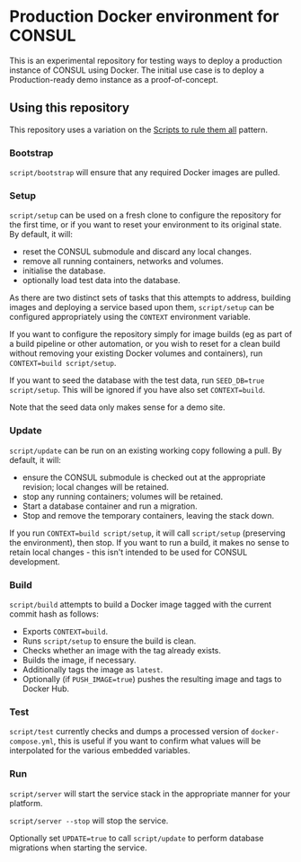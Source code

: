 # Production Docker environment for CONSUL

This is an experimental repository for testing ways to deploy a production instance of CONSUL using Docker. The initial use case is to deploy a Production-ready demo instance as a proof-of-concept.

## Using this repository

This repository uses a variation on the [Scripts to rule them all](https://github.com/github/scripts-to-rule-them-all) pattern.

### Bootstrap

`script/bootstrap` will ensure that any required Docker images are pulled.

### Setup

`script/setup` can be used on a fresh clone to configure the repository for the first time, or if you want to reset your environment to its original state. By default, it will:

* reset the CONSUL submodule and discard any local changes.
* remove all running containers, networks and volumes.
* initialise the database.
* optionally load test data into the database.

As there are two distinct sets of tasks that this attempts to address, building images and deploying a service based upon them, `script/setup` can be configured appropriately using the `CONTEXT` environment variable.

If you want to configure the repository simply for image builds (eg as part of a build pipeline or other automation, or you wish to reset for a clean build without removing your existing Docker volumes and containers), run `CONTEXT=build script/setup`.

If you want to seed the database with the test data, run `SEED_DB=true script/setup`. This will be ignored if you have also set `CONTEXT=build`.

Note that the seed data only makes sense for a demo site.

### Update

`script/update` can be run on an existing working copy following a pull. By default, it will:

* ensure the CONSUL submodule is checked out at the appropriate revision; local changes will be retained.
* stop any running containers; volumes will be retained.
* Start a database container and run a migration.
* Stop and remove the temporary containers, leaving the stack down.

If you run `CONTEXT=build script/setup`, it will call `script/setup` (preserving the environment), then stop. If you want to run a build, it makes no sense to retain local changes - this isn't intended to be used for CONSUL development.

### Build

`script/build` attempts to build a Docker image tagged with the current commit hash as follows:

* Exports `CONTEXT=build`.
* Runs `script/setup` to ensure the build is clean.
* Checks whether an image with the tag already exists.
* Builds the image, if necessary.
* Additionally tags the image as `latest`.
* Optionally (if `PUSH_IMAGE=true`) pushes the resulting image and tags to Docker Hub.

### Test

`script/test` currently checks and dumps a processed version of `docker-compose.yml`, this is useful if you want to confirm what values will be interpolated for the various embedded variables.

### Run

`script/server` will start the service stack in the appropriate manner for your platform.

`script/server --stop` will stop the service.

Optionally set `UPDATE=true` to call `script/update` to perform database migrations when starting the service.

